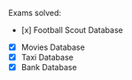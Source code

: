 Exams solved:  
   * [х] Football Scout Database
   * [x] Movies Database
   * [x] Taxi Database
   * [x] Bank Database